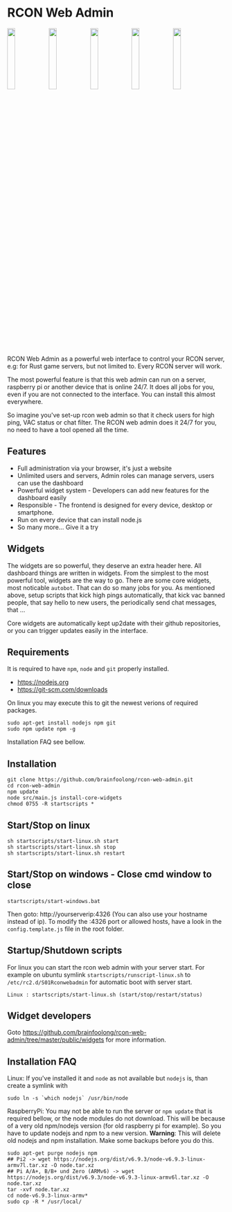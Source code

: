 # RCON Web Admin

<img src="https://brainfoolong.github.io/rcon-web-admin/images/screenshots/dashboard.jpg" width="19%"><img src="https://brainfoolong.github.io/rcon-web-admin/images/screenshots/autobot.jpg" width="19%"><img src="https://brainfoolong.github.io/rcon-web-admin/images/screenshots/server-management.jpg" width="19%"><img src="https://brainfoolong.github.io/rcon-web-admin/images/screenshots/ucc.jpg" width="19%"><img src="https://brainfoolong.github.io/rcon-web-admin/images/screenshots/widgets.jpg" width="19%">

RCON Web Admin as a powerful web interface to control your RCON server, e.g: for Rust game servers, but not limited to. Every RCON server will work.

The most powerful feature is that this web admin can run on a server, raspberry pi or another device that is online 24/7. It does all jobs for you, even if you are not connected to the interface. You can install this almost everywhere.

So imagine you've set-up rcon web admin so that it check users for high ping, VAC status or chat filter. The RCON web admin does it 24/7 for you, no need to have a tool opened all the time.

## Features

* Full administration via your browser, it's just a website
* Unlimited users and servers, Admin roles can manage servers, users can use the dashboard
* Powerful widget system - Developers can add new features for the dashboard easily
* Responsible - The frontend is designed for every device, desktop or smartphone.
* Run on every device that can install node.js
* So many more... Give it a try

## Widgets 
The widgets are so powerful, they deserve an extra header here. All dashboard things are written in widgets. From the simplest to the most powerful tool, widgets are the way to go. There are some core widgets, most noticable `autobot`. That can do so many jobs for you. As mentioned above, setup scripts that kick high pings automatically, that kick vac banned people, that say hello to new users, the periodically send chat messages, that ...

Core widgets are automatically kept up2date with their github repositories, or you can trigger updates easily in the interface.

## Requirements
It is required to have `npm`, `node` and `git` properly installed.
* https://nodejs.org
* https://git-scm.com/downloads

On linux you may execute this to git the newest verions of required packages.

    sudo apt-get install nodejs npm git
    sudo npm update npm -g

Installation FAQ see bellow.

## Installation

    git clone https://github.com/brainfoolong/rcon-web-admin.git
    cd rcon-web-admin
    npm update
    node src/main.js install-core-widgets
    chmod 0755 -R startscripts *
    
## Start/Stop on linux

    sh startscripts/start-linux.sh start
    sh startscripts/start-linux.sh stop
    sh startscripts/start-linux.sh restart
    
## Start/Stop on windows - Close cmd window to close

    startscripts/start-windows.bat
    
Then goto: http://yourserverip:4326 (You can also use your hostname instead of ip).
To modify the :4326 port or allowed hosts, have a look in the `config.template.js` file in the root folder.

## Startup/Shutdown scripts

For linux you can start the rcon web admin with your server start. For example on ubuntu symlink `startscripts/runscript-linux.sh` to `/etc/rc2.d/S01Rconwebadmin` for automatic boot with server start.

    Linux : startscripts/start-linux.sh (start/stop/restart/status)

## Widget developers
Goto https://github.com/brainfoolong/rcon-web-admin/tree/master/public/widgets for more information.

## Installation FAQ
    
Linux: If you've installed it and `node` as not available but `nodejs` is, than create a symlink with 

    sudo ln -s `which nodejs` /usr/bin/node
    
RaspberryPi: You may not be able to run the server or `npm update` that is required bellow, or the node modules do not download. This will be because of a very old npm/nodejs version (for old raspberry pi for example). So you have to update nodejs and npm to a new version. **Warning**: This will delete old nodejs and npm installation. Make some backups before you do this.

    sudo apt-get purge nodejs npm
    ## Pi2 -> wget https://nodejs.org/dist/v6.9.3/node-v6.9.3-linux-armv7l.tar.xz -O node.tar.xz
    ## Pi A/A+, B/B+ und Zero (ARMv6) -> wget https://nodejs.org/dist/v6.9.3/node-v6.9.3-linux-armv6l.tar.xz -O node.tar.xz
    tar -xvf node.tar.xz
    cd node-v6.9.3-linux-armv*
    sudo cp -R * /usr/local/
    
